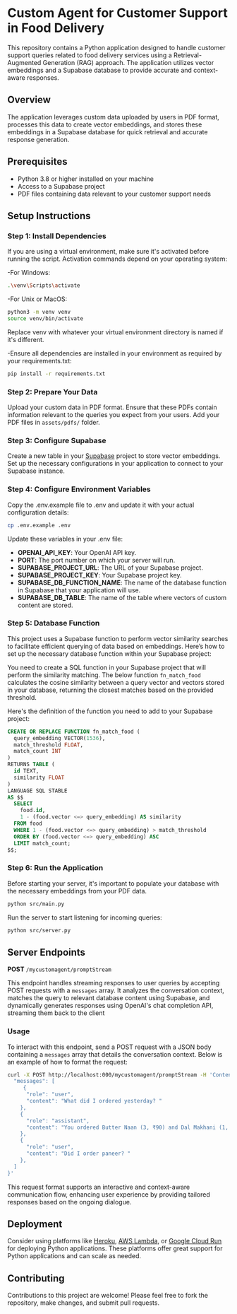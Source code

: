 # Custom Agent for Customer Support in Food Delivery

This repository contains a Python application designed to handle customer support queries related to food delivery services using a Retrieval-Augmented Generation (RAG) approach. The application utilizes vector embeddings and a Supabase database to provide accurate and context-aware responses.

## Overview

The application leverages custom data uploaded by users in PDF format, processes this data to create vector embeddings, and stores these embeddings in a Supabase database for quick retrieval and accurate response generation.

## Prerequisites

- Python 3.8 or higher installed on your machine
- Access to a Supabase project
- PDF files containing data relevant to your customer support needs

## Setup Instructions

### Step 1: Install Dependencies

If you are using a virtual environment, make sure it's activated before running the script. Activation commands depend on your operating system:

-For Windows:

```bash
.\venv\Scripts\activate
```

-For Unix or MacOS:

```bash
python3 -m venv venv
source venv/bin/activate
```

Replace venv with whatever your virtual environment directory is named if it's different.

-Ensure all dependencies are installed in your environment as required by your requirements.txt:

```bash
pip install -r requirements.txt
```

### Step 2: Prepare Your Data

Upload your custom data in PDF format. Ensure that these PDFs contain information relevant to the queries you expect from your users. Add your PDF files in `assets/pdfs/` folder.

### Step 3: Configure Supabase

Create a new table in your [Supabase](https://supabase.com/) project to store vector embeddings. Set up the necessary configurations in your application to connect to your Supabase instance.

### Step 4: Configure Environment Variables

Copy the .env.example file to .env and update it with your actual configuration details:

```bash
cp .env.example .env
```

Update these variables in your .env file:

- **OPENAI_API_KEY**: Your OpenAI API key.
- **PORT**: The port number on which your server will run.
- **SUPABASE_PROJECT_URL**: The URL of your Supabase project.
- **SUPABASE_PROJECT_KEY**: Your Supabase project key.
- **SUPABASE_DB_FUNCTION_NAME**: The name of the database function in Supabase that your application will use.
- **SUPABASE_DB_TABLE**: The name of the table where vectors of custom content are stored.

### Step 5: Database Function

This project uses a Supabase function to perform vector similarity searches to facilitate efficient querying of data based on embeddings. Here’s how to set up the necessary database function within your Supabase project:

You need to create a SQL function in your Supabase project that will perform the similarity matching. The below function `fn_match_food` calculates the cosine similarity between a query vector and vectors stored in your database, returning the closest matches based on the provided threshold.

Here's the definition of the function you need to add to your Supabase project:

```sql
CREATE OR REPLACE FUNCTION fn_match_food (
  query_embedding VECTOR(1536),
  match_threshold FLOAT,
  match_count INT
)
RETURNS TABLE (
  id TEXT,
  similarity FLOAT
)
LANGUAGE SQL STABLE
AS $$
  SELECT
    food.id,
    1 - (food.vector <=> query_embedding) AS similarity
  FROM food
  WHERE 1 - (food.vector <=> query_embedding) > match_threshold
  ORDER BY (food.vector <=> query_embedding) ASC
  LIMIT match_count;
$$;
```

### Step 6: Run the Application

Before starting your server, it's important to populate your database with the necessary embeddings from your PDF data.

```bash
python src/main.py
```

Run the server to start listening for incoming queries:

```bash
python src/server.py
```

## Server Endpoints

**POST** `/mycustomagent/promptStream`

This endpoint handles streaming responses to user queries by accepting POST requests with a `messages` array. It analyzes the conversation context, matches the query to relevant database content using Supabase, and dynamically generates responses using OpenAI's chat completion API, streaming them back to the client

### Usage

To interact with this endpoint, send a POST request with a JSON body containing a `messages` array that details the conversation context. Below is an example of how to format the request:

```bash
curl -X POST http://localhost:000/mycustomagent/promptStream -H 'Content-Type: application/json' -d '{
  "messages": [
     {
      "role": "user",
      "content": "What did I ordered yesterday? "
    },
    {
      "role": "assistant",
      "content": "You ordered Butter Naan (3, ₹90) and Dal Makhani (1, ₹210) yesterday, January 12, 2025. The total amount for your order was ₹480, and you requested extra butter on the naan."
    },
    {
      "role": "user",
      "content": "Did I order paneer? "
    },
  ]
}'
```

This request format supports an interactive and context-aware communication flow, enhancing user experience by providing tailored responses based on the ongoing dialogue.

## Deployment

Consider using platforms like [Heroku](https://www.heroku.com/), [AWS Lambda](https://aws.amazon.com/lambda/), or [Google Cloud Run](https://cloud.google.com/run) for deploying Python applications. These platforms offer great support for Python applications and can scale as needed.

## Contributing

Contributions to this project are welcome! Please feel free to fork the repository, make changes, and submit pull requests.

